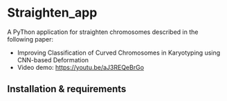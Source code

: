 ﻿# Straighten_app

A PyThon application for straighten chromosomes described in the following paper:
* Improving Classification of Curved Chromosomes in Karyotyping using CNN-based Deformation
* Video demo: https://youtu.be/aJ3REQeBrGo

## Installation & requirements

